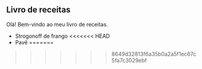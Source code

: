 ## Livro de receitas

Olá! Bem-vindo ao meu livro de receitas.

- Strogonoff de frango
<<<<<<< HEAD
- Pavê
=======
>>>>>>> 8649d32813f6a35b0a2a5f1ec67c5fa7c3029ebf
